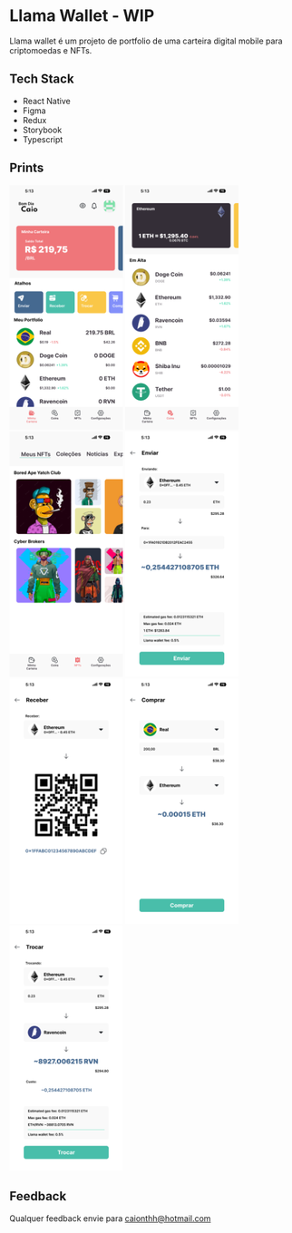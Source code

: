 
# Llama Wallet - WIP

Llama wallet é um projeto de portfolio de uma carteira digital mobile para criptomoedas e NFTs.

## Tech Stack

- React Native
- Figma
- Redux
- Storybook
- Typescript

## Prints

<div style="flex-direction: row; gap: 10px;">
<img src="https://github.com/caionthh/portfolio/blob/7bf3ec7c655f58545694a2f1f01af08f1a2f7bf5/llama-wallet/images/Home.png?raw=true" width="200px"/>
<img src="https://github.com/caionthh/portfolio/blob/7bf3ec7c655f58545694a2f1f01af08f1a2f7bf5/llama-wallet/images/Tokens.png?raw=true" width="200px"/>
<img src="https://github.com/caionthh/portfolio/blob/7bf3ec7c655f58545694a2f1f01af08f1a2f7bf5/llama-wallet/images/NFTs.png?raw=true" width="200px"/>
<img src="https://github.com/caionthh/portfolio/blob/7bf3ec7c655f58545694a2f1f01af08f1a2f7bf5/llama-wallet/images/Send.png?raw=true" width="200px"/>
<img src="https://github.com/caionthh/portfolio/blob/7bf3ec7c655f58545694a2f1f01af08f1a2f7bf5/llama-wallet/images/Receive.png?raw=true" width="200px"/>
<img src="https://github.com/caionthh/portfolio/blob/7bf3ec7c655f58545694a2f1f01af08f1a2f7bf5/llama-wallet/images/Buy.png?raw=true" width="200px"/>
<img src="https://github.com/caionthh/portfolio/blob/7bf3ec7c655f58545694a2f1f01af08f1a2f7bf5/llama-wallet/images/Swap.png?raw=true" width="200px"/>
</div>

## Feedback

Qualquer feedback envie para caionthh@hotmail.com

